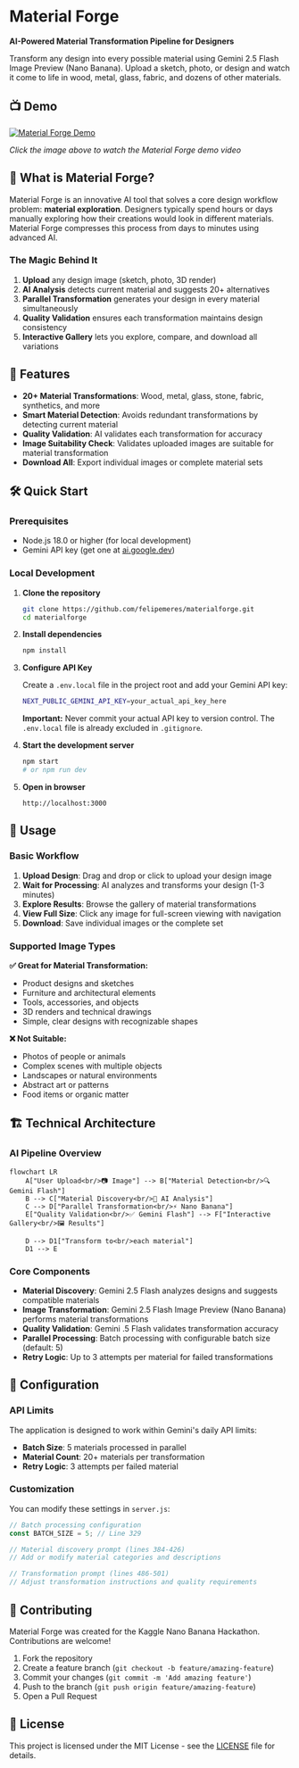 # Material Forge

**AI-Powered Material Transformation Pipeline for Designers**

Transform any design into every possible material using Gemini 2.5 Flash Image Preview (Nano Banana). Upload a sketch, photo, or design and watch it come to life in wood, metal, glass, fabric, and dozens of other materials.

## 📺 Demo

[![Material Forge Demo](https://img.youtube.com/vi/hddL4Iwixig/maxresdefault.jpg)](https://www.youtube.com/watch?v=hddL4Iwixig)

*Click the image above to watch the Material Forge demo video*

## 🎯 What is Material Forge?

Material Forge is an innovative AI tool that solves a core design workflow problem: **material exploration**. Designers typically spend hours or days manually exploring how their creations would look in different materials. Material Forge compresses this process from days to minutes using advanced AI.

### The Magic Behind It

1. **Upload** any design image (sketch, photo, 3D render)
2. **AI Analysis** detects current material and suggests 20+ alternatives
3. **Parallel Transformation** generates your design in every material simultaneously
4. **Quality Validation** ensures each transformation maintains design consistency
5. **Interactive Gallery** lets you explore, compare, and download all variations

## 🚀 Features

- **20+ Material Transformations**: Wood, metal, glass, stone, fabric, synthetics, and more
- **Smart Material Detection**: Avoids redundant transformations by detecting current material
- **Quality Validation**: AI validates each transformation for accuracy
- **Image Suitability Check**: Validates uploaded images are suitable for material transformation
- **Download All**: Export individual images or complete material sets

## 🛠️ Quick Start

### Prerequisites

- Node.js 18.0 or higher (for local development)
- Gemini API key (get one at [ai.google.dev](https://ai.google.dev))

### Local Development

1. **Clone the repository**
   ```bash
   git clone https://github.com/felipemeres/materialforge.git
   cd materialforge
   ```

2. **Install dependencies**
   ```bash
   npm install
   ```

3. **Configure API Key**
   
   Create a `.env.local` file in the project root and add your Gemini API key:
   ```bash
   NEXT_PUBLIC_GEMINI_API_KEY=your_actual_api_key_here
   ```
   
   **Important:** Never commit your actual API key to version control. The `.env.local` file is already excluded in `.gitignore`.

4. **Start the development server**
   ```bash
   npm start
   # or npm run dev
   ```

5. **Open in browser**
   ```
   http://localhost:3000
   ```

## 📖 Usage

### Basic Workflow

1. **Upload Design**: Drag and drop or click to upload your design image
2. **Wait for Processing**: AI analyzes and transforms your design (1-3 minutes)
3. **Explore Results**: Browse the gallery of material transformations
4. **View Full Size**: Click any image for full-screen viewing with navigation
5. **Download**: Save individual images or the complete set

### Supported Image Types

**✅ Great for Material Transformation:**
- Product designs and sketches
- Furniture and architectural elements
- Tools, accessories, and objects
- 3D renders and technical drawings
- Simple, clear designs with recognizable shapes

**❌ Not Suitable:**
- Photos of people or animals
- Complex scenes with multiple objects
- Landscapes or natural environments
- Abstract art or patterns
- Food items or organic matter

## 🏗️ Technical Architecture

### AI Pipeline Overview

```mermaid
flowchart LR
    A["User Upload<br/>📷 Image"] --> B["Material Detection<br/>🔍 Gemini Flash"]
    B --> C["Material Discovery<br/>🧠 AI Analysis"]
    C --> D["Parallel Transformation<br/>⚡ Nano Banana"]
    E["Quality Validation<br/>✅ Gemini Flash"] --> F["Interactive Gallery<br/>🖼️ Results"]
    
    D --> D1["Transform to<br/>each material"]
    D1 --> E
```

### Core Components

- **Material Discovery**: Gemini 2.5 Flash analyzes designs and suggests compatible materials
- **Image Transformation**: Gemini 2.5 Flash Image Preview (Nano Banana) performs material transformations
- **Quality Validation**: Gemini .5 Flash validates transformation accuracy
- **Parallel Processing**: Batch processing with configurable batch size (default: 5)
- **Retry Logic**: Up to 3 attempts per material for failed transformations

## 🔧 Configuration

### API Limits

The application is designed to work within Gemini's daily API limits:
- **Batch Size**: 5 materials processed in parallel
- **Material Count**: 20+ materials per transformation
- **Retry Logic**: 3 attempts per failed material

### Customization

You can modify these settings in `server.js`:

```javascript
// Batch processing configuration
const BATCH_SIZE = 5; // Line 329

// Material discovery prompt (lines 384-426)
// Add or modify material categories and descriptions

// Transformation prompt (lines 486-501)  
// Adjust transformation instructions and quality requirements
```

## 🤝 Contributing

Material Forge was created for the Kaggle Nano Banana Hackathon. Contributions are welcome!

1. Fork the repository
2. Create a feature branch (`git checkout -b feature/amazing-feature`)
3. Commit your changes (`git commit -m 'Add amazing feature'`)
4. Push to the branch (`git push origin feature/amazing-feature`)
5. Open a Pull Request

## 📄 License

This project is licensed under the MIT License - see the [LICENSE](LICENSE) file for details.